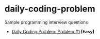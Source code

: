 # daily-coding-problem
Sample programming interview questions

- [Daily Coding Problem: Problem #1](google_12_06_2020/google_12_06_2020.txt) **[Easy]**